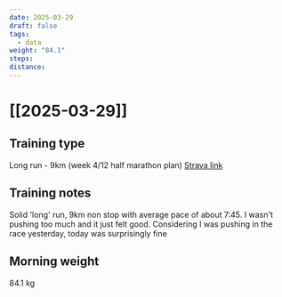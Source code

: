 ```yaml
---
date: 2025-03-29
draft: false
tags:
  - data
weight: "84.1"
steps: 
distance:
---
```

# [[2025-03-29]]

## Training type
Long run - 9km (week 4/12 half marathon plan)
[Strava link](https://www.strava.com/activities/14016743552)

## Training notes
Solid 'long' run, 9km non stop with average pace of about 7:45. I wasn't pushing too much and it just felt good. Considering I was pushing in the race yesterday, today was surprisingly fine

## Morning weight
84.1 kg

